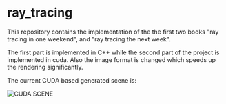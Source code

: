 # ray_tracing
This repository contains the implementation of the the first two books "ray tracing in one weekend", and "ray tracing the next week". 

The first part is implemented in C++ while the second part of the project is implemented in cuda. Also the image format is changed which speeds up the rendering significantly. 

The current CUDA based generated scene is:

![CUDA SCENE](ray_tracing/ray_tracing/result.jpg?raw=true "CUDA SCENE")
